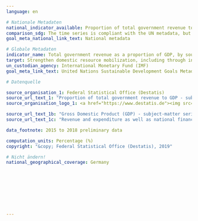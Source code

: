 ```yaml
---
language: en

# Nationale Metadaten
national_indicator_available: Proportion of total government revenue to GDP
comparison_sdg: The time series is compliant with the UN metadata, but is based on the European System of Accounts (ESA 2010) and not the Government Finance Statistics Manual 2014.
goal_meta_national_link_text: National metadata

# Globale Metadaten
indicator_name: Total government revenue as a proportion of GDP, by source
target: Strengthen domestic resource mobilization, including through international support to developing countries, to improve domestic capacity for tax and other revenue collection
un_custodian_agency: International Monetary Fund (IMF)
goal_meta_link_text: United Nations Sustainable Development Goals Metadata

# Datenquelle

source_organisation_1: Federal Statistical Office (Destatis)
source_url_text_1: "Proportion of total government revenue to GDP - subject-matter series 18, series 1.4 – 2017, tabelle 2.1.12 (Only available in German)"
source_organisation_logo_1: <a href="https://www.destatis.de"><img src="https://g205sdgs.github.io/sdg-indicators/public/LogosEn/destatis.png" alt="Logo Destatis" /></a>

source_url_text_1b: "Gross Domestic Product (GDP) - subject-matter series 18, series 1.4 – 2017"
source_url_text_1c: "Revenue and expenditure as well as national financial balance - subject-matter series 18, series 1.4 – 2017"

data_footnote: 2015 to 2018 preliminary data

computation_units: Percentage (%)
copyright: "&copy; Federal Statistical Office (Destatis), 2019"

# Nicht ändern!
national_geographical_coverage: Germany









---
```

